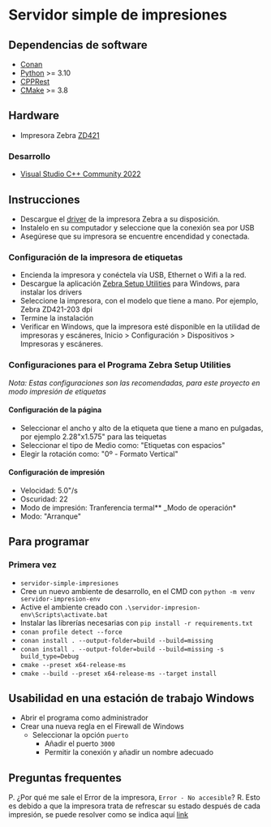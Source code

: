 # Servidor simple de impresiones

## Dependencias de software

- [Conan](https://conan.io/)
- [Python](https://www.python.org/) >= 3.10
- [CPPRest](https://microsoft.github.io/cpprestsdk/index.html)
- [CMake](https://cmake.org/) >= 3.8

## Hardware

- Impresora Zebra [ZD421](https://www.zebra.com/la/es/support-downloads/printers/desktop/zd421.html)

### Desarrollo

- [Visual Studio C++ Community 2022](https://visualstudio.microsoft.com/vs/community/)

## Instrucciones

- Descargue el [driver](https://www.zebra.com/la/es/support-downloads/printers/desktop/zd421.html) de la impresora Zebra a su disposición.
- Instalelo en su computador y seleccione que la conexión sea por USB
- Asegúrese que su impresora se encuentre encendidad y conectada.

### Configuración de la impresora de etiquetas

- Encienda la impresora y conéctela vía USB, Ethernet o Wifi a la red.
- Descargue la aplicación [Zebra Setup Utilities](https://www.zebra.com/us/en/support-downloads/software/printer-software/printer-setup-utilities.html) para Windows, para instalar los drivers
- Seleccione la impresora, con el modelo que tiene a mano. Por ejemplo, Zebra ZD421-203 dpi
- Termine la instalación
- Verificar en Windows, que la impresora esté disponible en la utilidad de impresoras y escáneres, Inicio > Configuración > Dispositivos > Impresoras y escáneres.

### Configuraciones para el Programa Zebra Setup Utilities

_Nota: Estas configuraciones son las recomendadas, para este proyecto en modo impresión de etiquetas_

#### Configuración de la página

- Seleccionar el ancho y alto de la etiqueta que tiene a mano en pulgadas, por ejemplo 2.28"x1.575" para las teiquetas
- Seleccionar el tipo de Medio como: "Etiquetas con espacios"
- Elegir la rotación como: "0º - Formato Vertical"

#### Configuración de impresión

- Velocidad: 5.0"/s
- Oscuridad: 22
- Modo de impresión: Tranferencia termal**
_Modo de operación*
- Modo: "Arranque"

## Para programar

### Primera vez

- `servidor-simple-impresiones`
- Cree un nuevo ambiente de desarrollo, en el CMD con `python -m venv servidor-impresion-env`
- Active el ambiente creado con `.\servidor-impresion-env\Scripts\activate.bat`
- Instalar las librerías necesarias con `pip install -r requirements.txt`
- `conan profile detect --force`
- `conan install . --output-folder=build --build=missing`
- `conan install . --output-folder=build --build=missing -s build_type=Debug`
- `cmake --preset x64-release-ms`
- `cmake --build --preset x64-release-ms --target install`

## Usabilidad en una estación de trabajo Windows

- Abrir el programa como administrador
- Crear una nueva regla en el Firewall de Windows
  - Seleccionar la opción `puerto`
    - Añadir el puerto `3000`
    - Permitir la conexión y añadir un nombre adecuado

## Preguntas frequentes

P. ¿Por qué me sale el Error de la impresora, `Error - No accesible`?
R. Esto es debido a que la impresora trata de refrescar su estado después de cada impresión, se puede resolver como se indica aquí [link](https://supportcommunity.zebra.com/s/article/000020654?language=en_US)
